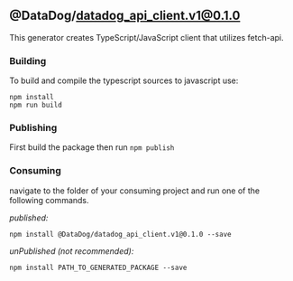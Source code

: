 ## @DataDog/datadog_api_client.v1@0.1.0

This generator creates TypeScript/JavaScript client that utilizes fetch-api. 

### Building

To build and compile the typescript sources to javascript use:
```
npm install
npm run build
```

### Publishing

First build the package then run ```npm publish```

### Consuming

navigate to the folder of your consuming project and run one of the following commands.

_published:_

```
npm install @DataDog/datadog_api_client.v1@0.1.0 --save
```

_unPublished (not recommended):_

```
npm install PATH_TO_GENERATED_PACKAGE --save
